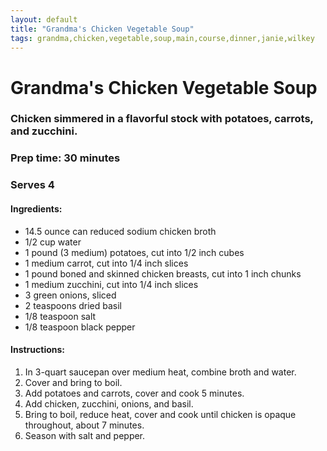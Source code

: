 ```yaml
---
layout: default
title: "Grandma's Chicken Vegetable Soup"
tags: grandma,chicken,vegetable,soup,main,course,dinner,janie,wilkey
---
```

# Grandma's Chicken Vegetable Soup

### Chicken simmered in a flavorful stock with potatoes, carrots, and zucchini.

### Prep time:  30 minutes
### Serves 4

#### Ingredients:
- 14.5 ounce can reduced sodium chicken broth
- 1/2 cup water
- 1 pound (3 medium) potatoes, cut into 1/2 inch cubes
- 1 medium carrot, cut into 1/4 inch slices
- 1 pound boned and skinned chicken breasts, cut into 1 inch chunks
- 1 medium zucchini, cut into 1/4 inch slices
- 3 green onions, sliced
- 2 teaspoons dried basil
- 1/8 teaspoon salt
- 1/8 teaspoon black pepper

#### Instructions:
1. In 3-quart saucepan over medium heat, combine broth and water.
2. Cover and bring to boil.
3. Add potatoes and carrots, cover and cook 5 minutes.
4. Add chicken, zucchini, onions, and basil.
5. Bring to boil, reduce heat, cover and cook until chicken is opaque throughout, about 7 minutes.
6. Season with salt and pepper.
